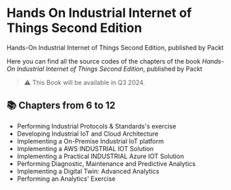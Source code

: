 # Hands On Industrial Internet of Things Second Edition
Hands-On Industrial Internet of Things Second Edition, published by Packt

Here you can find all the source codes of the chapters of the book _Hands-On Industrial Internet of Things Second Edition_, published by Packt

> :warning: This Book will be available in Q3 2024.

## :books: Chapters from 6 to 12
* Performing Industrial Protocols & Standards's exercise
* Developing Industrial IoT and Cloud Architecture
* Implementing a On-Premise Industrial IoT platform
* Implementing a AWS INDUSTRIAL IOT Solution
* Implementing a Practical INDUSTRIAL Azure IOT Solution
* Performing Diagnostic, Maintenance and Predictive Analytics
* Implementing a Digital Twin: Advanced Analytics
* Performing an Analytics' Exercise
